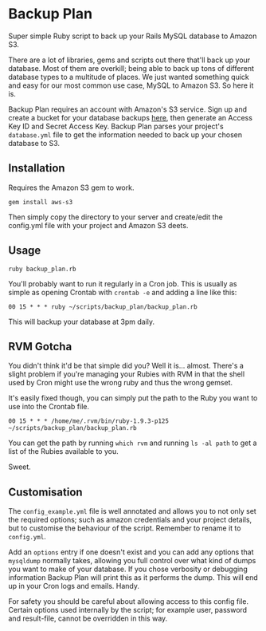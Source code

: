 Backup Plan
===========

Super simple Ruby script to back up your Rails MySQL database to Amazon S3.

There are a lot of libraries, gems and scripts out there that'll back up your database. Most of them are
overkill; being able to back up tons of different database types to a multitude of places. We just wanted
something quick and easy for our most common use case, MySQL to Amazon S3. So here it is.

Backup Plan requires an account with Amazon's S3 service. Sign up and create a bucket for your database backups 
[here](http://aws.amazon.com/s3/), then generate an Access Key ID and Secret Access Key. Backup Plan parses your
project's `database.yml` file to get the information needed to back up your chosen database to S3.


## Installation

Requires the Amazon S3 gem to work.

    gem install aws-s3

Then simply copy the directory to your server and create/edit the config.yml file with your project and Amazon S3 deets.

## Usage

    ruby backup_plan.rb

You'll probably want to run it regularly in a Cron job. This is usually as simple as opening Crontab with `crontab -e`
and adding a line like this:

    00 15 * * * ruby ~/scripts/backup_plan/backup_plan.rb

This will backup your database at 3pm daily.

## RVM Gotcha

You didn't think it'd be that simple did you? Well it is... almost. There's a slight problem if you're managing your Rubies
with RVM in that the shell used by Cron might use the wrong ruby and thus the wrong gemset.

It's easily fixed though, you can simply put the path to the Ruby you want to use into the Crontab file.

    00 15 * * * /home/me/.rvm/bin/ruby-1.9.3-p125 ~/scripts/backup_plan/backup_plan.rb

You can get the path by running `which rvm` and running `ls -al path` to get a list of the Rubies available to you.

Sweet.

## Customisation

The `config_example.yml` file is well annotated and allows you to not only set the required options; such as amazon
credentials and your project details, but to customise the behaviour of the script. Remember to rename it to `config.yml`.

Add an `options` entry if one doesn't exist and you can add any options that `mysqldump` normally takes, allowing you
full control over what kind of dumps you want to make of your database. If you chose verbosity or debugging information
Backup Plan will print this as it performs the dump. This will end up in your Cron logs and emails. Handy.

For safety you should be careful about allowing access to this config file. Certain options used internally by the script;
for example user, password and result-file, cannot be overridden in this way.
